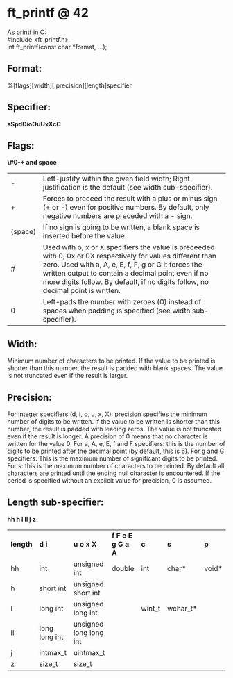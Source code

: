 # ft_printf @ 42

As printf in C:  
\#include \<ft_printf.h\>  
int ft_printf(const char *format, ...);


<h2>Format:</h2>
%[flags][width][.precision][length]specifier


<h2>Specifier:</h2>
<b>sSpdDioOuUxXcC</b>

<h2>Flags:</h2>
<b>\#0-+ and space</b>
<table>
  <tr>
    <td>-</td>
    <td>Left-justify within the given field width; Right justification is the default (see width sub-specifier).</td>
  </tr>
  <tr>
    <td>+</td>
    <td>Forces to preceed the result with a plus or minus sign (+ or -) even for positive numbers. By default, only negative numbers are preceded with a - sign.</td>
  </tr>
  <tr>
    <td>(space)</td>
    <td>If no sign is going to be written, a blank space is inserted before the value.</td>
  </tr>
  <tr>
    <td>#</td>
    <td>Used with o, x or X specifiers the value is preceeded with 0, 0x or 0X respectively for values different than zero.
Used with a, A, e, E, f, F, g or G it forces the written output to contain a decimal point even if no more digits follow. By default, if no digits follow, no decimal point is written.</td>
  </tr>
  <tr>
    <td>0</td>
    <td>Left-pads the number with zeroes (0) instead of spaces when padding is specified (see width sub-specifier).</td>
  </tr>
</table>

<h2>Width:</h2>
Minimum number of characters to be printed. If the value to be printed is shorter than this number, the result is padded with blank spaces. The value is not truncated even if the result is larger.

<h2>Precision:</h2>
For integer specifiers (d, i, o, u, x, X): precision specifies the minimum number of digits to be written. If the value to be written is shorter than this number, the result is padded with leading zeros. The value is not truncated even if the result is longer. A precision of 0 means that no character is written for the value 0.
For a, A, e, E, f and F specifiers: this is the number of digits to be printed after the decimal point (by default, this is 6).
For g and G specifiers: This is the maximum number of significant digits to be printed.
For s: this is the maximum number of characters to be printed. By default all characters are printed until the ending null character is encountered.
If the period is specified without an explicit value for precision, 0 is assumed.

<h2>Length sub-specifier:</h2>
<b>hh h l ll j z</b>
<table>
  <tr>
    <td><b>length</b></td>
    <td><b>d i</b></td>
    <td><b>u o x X</b></td>
    <td><b>f F e E g G a A</b></td>
    <td><b>c</b></td>
    <td><b>s</b></td>
    <td><b>p</b></td>
  </tr>
  <tr>
    <td>hh</td>
    <td>int</td>
    <td>unsigned int</td>
    <td>double</td>
    <td>int</td>
    <td>char*</td>
    <td>void*</td>
  <tr>
    <td>h</td>
    <td>short int</td>
    <td>unsigned short int</td>
    <td></td>
    <td></td>
    <td></td>
    <td></td>
  </tr>
  <tr>
    <td>l</td>
    <td>long int</td>
    <td>unsigned long int</td>
    <td></td>
    <td>wint_t</td>
    <td>wchar_t*</td>
    <td></td>
  </tr>
  <tr>
    <td>ll</td>
    <td>long long int</td>
    <td>unsigned long long int</td>
    <td></td>
    <td></td>
    <td></td>
    <td></td>
  </tr>
    <tr>
    <td>j</td>
    <td>intmax_t</td>
    <td>uintmax_t</td>
    <td></td>
    <td></td>
    <td></td>
    <td></td>
  </tr>
  </tr>
    <tr>
    <td>z</td>
    <td>size_t</td>
    <td>size_t</td>
    <td></td>
    <td></td>
    <td></td>
    <td></td>
  </tr>
  
</table>
